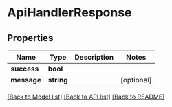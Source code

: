 # ApiHandlerResponse

## Properties
Name | Type | Description | Notes
------------ | ------------- | ------------- | -------------
**success** | **bool** |  | 
**message** | **string** |  | [optional] 

[[Back to Model list]](../README.md#documentation-for-models) [[Back to API list]](../README.md#documentation-for-api-endpoints) [[Back to README]](../README.md)


